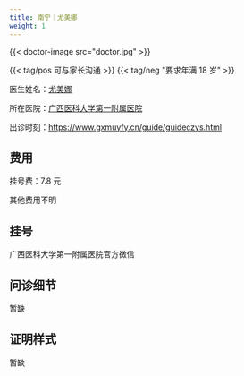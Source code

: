 ```yaml
---
title: 南宁｜尤美娜
weight: 1
---
```


{{< doctor-image src="doctor.jpg" >}}

{{< tag/pos 可与家长沟通 >}} {{< tag/neg "要求年满 18 岁" >}}

医生姓名：[尤美娜](https://www.gxmuyfy.cn/departQtlcks/xlwskyhtd/11495.html)

所在医院：[广西医科大学第一附属医院](https://www.gxmuyfy.cn/)

出诊时刻：<https://www.gxmuyfy.cn/guide/guideczys.html>

## 费用

挂号费：7.8 元

其他费用不明

## 挂号

广西医科大学第一附属医院官方微信

## 问诊细节

暂缺

## 证明样式

暂缺
